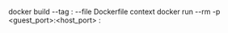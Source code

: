docker build --tag <name>:<release> --file Dockerfile context
docker run --rm -p <guest_port>:<host_port> <name>:<release>
